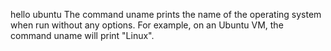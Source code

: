 hello ubuntu
The command uname prints the name of the operating system when run without any options. For example, on an Ubuntu VM, the command uname will print "Linux".
